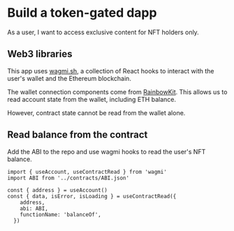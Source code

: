 # Build a token-gated dapp

As a user, I want to access exclusive content for NFT holders only.

## Web3 libraries

This app uses [wagmi.sh](https://wagmi.sh), a collection of React hooks to interact with the user's wallet and the Ethereum blockchain. 

The wallet connection components come from [RainbowKit](https://github.com/rainbow-me/rainbowkit). This allows us to read account state from the wallet, including ETH balance.

However, contract state cannot be read from the wallet alone.

## Read balance from the contract

Add the ABI to the repo and use wagmi hooks to read the user's NFT balance. 

```
import { useAccount, useContractRead } from 'wagmi'
import ABI from '../contracts/ABI.json'
 
const { address } = useAccount()
const { data, isError, isLoading } = useContractRead({
    address,
    abi: ABI,
    functionName: 'balanceOf',
  })
```
